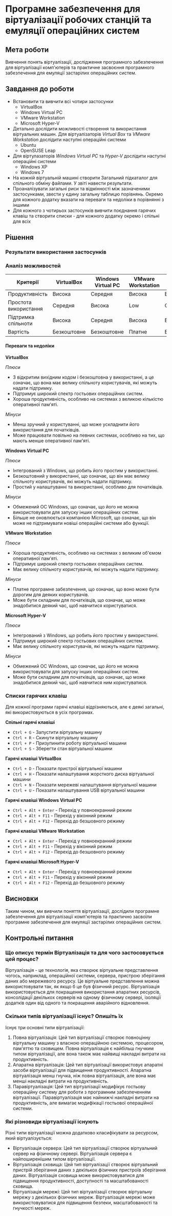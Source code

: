 # Програмне забезпечення для віртуалізації робочих станцій та емуляції операційних систем

## Мета роботи

Вивчення понять віртуалізації, дослідження програмного забезпечення для віртуалізації комп'ютерів та практичне засвоєння програмного забезпечення для емуляції застарілих операційних систем.

## Завдання до роботи

- Встановити та вивчити всі чотири застосунки
  - VirtualBox
  - Windows Virtual PC
  - VMware Workstation
  - Microsoft Hyper-V
- Детально дослідити можливості створення та використання віртуальних машин. Для віртуалізаторів _Virtual Box_ та _VMware Workstation_ дослідити наступні операційні системи
  - Ubuntu
  - OpenSUSE Leap
- Для віртулазаторів _Windows Virtual PC_ та _Hyper-V_ дослідити наступні операційні системи
  - Windows XP
  - Windows 7
- На кожній віртуальній машині створити Загальний підкаталог для спільного обміну файлами. У звіті навести результати.
- Проаналізувати загальні риси та відмінності між зазначеними застосунками, звести у єдину загальну таблицю порівнянь. Окремо для кожного додатку вказати на переваги та недоліки в порівнянні з іншими
- Для кожного з чотирьох застосунків вивчити поєднання гарячих клавіш та створити списки - для кожного додатку окремо і спільні для всіх

## Рішення

### Результати використання застосунків

### Аналіз можливостей

| Критерії              | VirtualBox  | Windows Virtual PC | VMware Workstation | Microsoft Hyper-V |
| --------------------- | ----------- | ------------------ | ------------------ | ----------------- |
| Продуктивність        | Висока      | Середня            | Висока             | Висока            |
| Простота використання | Середня     | Висока             | Low                | Середня           |
| Підтримка спільноти   | Висока      | Середня            | Висока             | Висока            |
| Вартість              | Безкоштовне | Безкоштовне        | Платне             | Безкоштовне       |

#### Переваги та недоліки

**VirtualBox**

_Плюси_

- З відкритим вихідним кодом і безкоштовна у використанні, а це означає, що вона має велику спільноту користувачів, які можуть надати підтримку.
- Підтримує широкий спектр гостьових операційних систем.
- Хороша продуктивність, особливо на системах з великою кількістю оперативної пам'яті.

_Мінуси_

- Менш зручний у користуванні, що може ускладнити його використання для початківців.
- Може працювати повільно на певних системах, особливо на тих, що мають менше оперативної пам'яті.

**Windows Virtual PC**

_Плюси_

- Інтегрований з Windows, що робить його простим у використанні.
- Безкоштовний у використанні, що означає, що він має велику спільноту користувачів, які можуть надати підтримку.
- Простий у налаштуванні та використанні, особливо для початківців.

_Мінуси_

- Обмежений ОС Windows, що означає, що його не можна використовувати для запуску інших операційних систем.
- Більше не оновлюється компанією Microsoft, що означає, що він може не підтримувати новіші операційні системи або функції.

**VMware Workstation**

_Плюси_

- Хороша продуктивність, особливо на системах з великим об'ємом оперативної пам'яті.
- Підтримує широкий спектр гостьових операційних систем.
- Має велику спільноту користувачів, які можуть надати підтримку.

_Мінуси_

- Платне програмне забезпечення, що означає, що воно може бути дорогим для деяких користувачів.
- Може бути складним для початківців, що означає, що може знадобитися деякий час, щоб навчитися користуватися.

**Microsoft Hyper-V**

_Плюси_

- Інтегрований з Windows, що робить його простим у використанні.
- Підтримує широкий спектр гостьових операційних систем.
- Має велику спільноту користувачів, які можуть надати підтримку.

_Мінуси_

- Обмежений ОС Windows, що означає, що його не можна використовувати для запуску інших операційних систем.
- Може бути складним для початківців, що означає, що може знадобитися деякий час, щоб навчитися ним користуватися.

### Списки гарячих клавіш

Для кожної програми гарячі клавіші відрізняються, але є деякі загальні, які використовуються в усіх програмах.

**Спільні гарячі клавіші**

- `Ctrl + G` - Запустити віртуальну машину
- `Ctrl + R` - Скинути віртуальну машину
- `Ctrl + P` - Призупинити роботу віртуальної машини
- `Ctrl + S` - Зберегти стан віртуальної машини

**Гарячі клавіші VirtualBox**

- `Ctrl + D` - Показати пристрої віртуальної машини
- `Ctrl + H` - Показати налаштування жорсткого диска віртуальної машини
- `Ctrl + N` - Показати мережеві налаштування віртуальної машини
- `Ctrl + U` - Показати налаштування USB віртуальної машини

**Гарячі клавіші Windows Virtual PC**

- `Ctrl + Alt + Enter` - Перехід у повноекранний режим
- `Ctrl + Alt + F11` - Перехід у віконний режим
- `Ctrl + Alt + F12` - Перехід до безшовного режиму

**Гарячі клавіші VMware Workstation**

- `Ctrl + Alt + Enter` - Перехід у повноекранний режим
- `Ctrl + Alt + F11` - Перехід у віконний режим
- `Ctrl + Alt + F12` - Перехід до безшовного режиму

**Гарячі клавіші Microsoft Hyper-V**

- `Ctrl + Alt + Enter` - Перехід у повноекранний режим
- `Ctrl + Alt + F11` - Перехід у віконний режим
- `Ctrl + Alt + F12` - Перехід до безшовного режиму

## Висновки

Таким чином, ми вивчили поняття віртуалізації, дослідили програмне забезпечення для віртуалізації комп'ютерів та практично засвоїли програмне забезпечення для емуляції застарілих операційних систем.

## Контрольні питання

### Що описує термін Віртуалізація та для чого застосовується цей процес?

Віртуалізація - це технологія, яка створює віртуальне представлення чогось, наприклад, операційної системи, сервера, пристрою зберігання даних або мережевого ресурсу. Це віртуальне представлення можна використовувати так, як якщо б це був фізичний ресурс. Віртуалізація використовується для покращення використання апаратних ресурсів, консолідації декількох серверів на одному фізичному сервері, ізоляції додатків один від одного та покращення аварійного відновлення.

### Скільки типів віртуалізації існує? Опишіть їх

Існує три основні типи віртуалізації:

1. Повна віртуалізація: Цей тип віртуалізації створює повноцінну віртуальну машину з власною операційною системою, процесором, пам'яттю та сховищем. Повна віртуалізація є найбільш гнучким типом віртуалізації, але вона також має найвищі накладні витрати на продуктивність.
2. Апаратна віртуалізація: Цей тип віртуалізації використовує апаратні засоби віртуалізації для підвищення продуктивності. Апаратна віртуалізація менш гнучка, ніж повна віртуалізація, але вона має менші накладні витрати на продуктивність.
3. Паравіртуалізація: Цей тип віртуалізації модифікує гостьову операційну систему для роботи з програмним забезпеченням віртуалізації. Паравіртуалізація має найнижчі накладні витрати на продуктивність, але вимагає модифікації гостьової операційної системи.

### Які різновиди віртуалізації існують

Різні типи віртуалізації можна додатково класифікувати за ресурсом, який віртуалізується:

- Віртуалізація сервера: Цей тип віртуалізації створює віртуальний сервер на фізичному сервері. Віртуалізація сервера є найпоширенішим типом віртуалізації.
- Віртуалізація сховища: Цей тип віртуалізації створює віртуальний пристрій зберігання даних з декількох фізичних пристроїв зберігання даних. Віртуалізація сховища може використовуватися для підвищення продуктивності, доступності та масштабованості сховища.
- Віртуалізація мережі: Цей тип віртуалізації створює віртуальну мережу з декількох фізичних мереж. Віртуалізація мережі може використовуватися для підвищення безпеки, масштабованості та гнучкості мереж.
